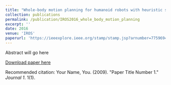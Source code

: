 ```yaml
---
title: "Whole-body motion planning for humanoid robots with heuristic search"
collection: publications
permalink: /publication/IROS2016_whole_body_motion_planning
excerpt: ''
date: 2016
venue: 'IROS'
paperurl: 'https://ieeexplore.ieee.org/stamp/stamp.jsp?arnumber=7759694'
---
```

Abstract will go here

[Download paper here](https://ieeexplore.ieee.org/stamp/stamp.jsp?arnumber=7759694)

Recommended citation: Your Name, You. (2009). "Paper Title Number 1." <i>Journal 1</i>. 1(1).
